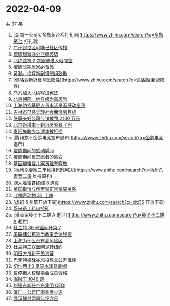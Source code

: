 # 2022-04-09

共 37 条

<!-- BEGIN ZHIHUSEARCH -->
<!-- 最后更新时间 Sat Apr 09 2022 17:12:01 GMT+0800 (China Standard Time) -->
1. [湖南一公司买多瓶茅台系打孔酒](https://www.zhihu.com/search?q=多瓶茅台 打孔酒)
1. [广州封控区可能已社区传播](https://www.zhihu.com/search?q=广州疫情)
1. [疫情居家办公正确姿势](https://www.zhihu.com/search?q=疫情居家办公)
1. [北约战机 2 次跟随进入俄领空](https://www.zhihu.com/search?q=北约战机)
1. [疫情长期居家必备品](https://www.zhihu.com/search?q=疫情居家必备)
1. [黄渤、梅婷新剧摄制组致歉](https://www.zhihu.com/search?q=黄渤小区拍戏遭驱赶)
1. [佩洛西新冠检测呈阳性](https://www.zhihu.com/search?q=佩洛西 新冠阳性)
1. [乌方加入北约写进宪法](https://www.zhihu.com/search?q=乌克兰加入北约)
1. [北京朝阳一地升级为高风险](https://www.zhihu.com/search?q=北京高风险)
1. [上海防疫基层人员电话录音感动全网](https://www.zhihu.com/search?q=上海防疫工作人员电话录音)
1. [吉林市已经实现社会面清零目标](https://www.zhihu.com/search?q=吉林市疫情社会面清零)
1. [张庭夫妇公司传销被罚 2100 万元](https://www.zhihu.com/search?q=张庭夫妇公司)
1. [北京新增本土新冠感染者 7 例](https://www.zhihu.com/search?q=北京疫情新增)
1. [贵阳失联少年遗体被打捞](https://www.zhihu.com/search?q=贵阳一少年晨跑失联)
1. [腾讯旗下企鹅电竞宣布退市](https://www.zhihu.com/search?q=企鹅电竞 退市)
1. [疫情期间的感动瞬间](https://www.zhihu.com/search?q=疫情感动瞬间)
1. [疫情期间当志愿者的感受](https://www.zhihu.com/search?q=抗疫志愿者)
1. [基因编辑婴儿案贺建奎释放](https://www.zhihu.com/search?q=基因编辑婴儿案)
1. [杭州杀妻案二审维持死刑判决](https://www.zhihu.com/search?q=杭州杀妻案二审 维持原判)
1. [湖人胜雷霆终结 8 连败](https://www.zhihu.com/search?q=湖人)
1. [美国取消与俄罗斯正常贸易关系](https://www.zhihu.com/search?q=拜登)
1. [《神奇动物 3》上映](https://www.zhihu.com/search?q=神奇动物3)
1. [虚幻 5 引擎开放下载](https://www.zhihu.com/search?q=虚幻5 开放下载)
1. [蔚来员工私自挖矿](https://www.zhihu.com/search?q=蔚来员工)
1. [漫画家藤子不二雄 A 逝世](https://www.zhihu.com/search?q=藤子不二雄A 逝世)
1. [杜兰特 36 分篮网升第 7](https://www.zhihu.com/search?q=篮网)
1. [美联储公布货币政策会议纪要](https://www.zhihu.com/search?q=美联储)
1. [上海为什么没有高风险区](https://www.zhihu.com/search?q=上海高风险)
1. [杜兰特三双篮网逆转纽约](https://www.zhihu.com/search?q=篮网)
1. [明日方舟新干员海蒂](https://www.zhihu.com/search?q=明日方舟)
1. [巴菲特被硅谷风投教父公开批评](https://www.zhihu.com/search?q=巴菲特被蒂尔公开批评)
1. [切尔西 1:3 皇马本泽马戴帽](https://www.zhihu.com/search?q=皇马)
1. [暂停俄人权理事会成员资格](https://www.zhihu.com/search?q=暂停俄人权理事会成员资格)
1. [海贼王 1046 话](https://www.zhihu.com/search?q=海贼王)
1. [刘强东卸任京东集团 CEO](https://www.zhihu.com/search?q=刘强东)
1. [厦门一公司厂房突发火灾](https://www.zhihu.com/search?q=厦门突发火灾)
1. [武汉解封两周年纪念日](https://www.zhihu.com/search?q=武汉解封纪念日)
<!-- END ZHIHUSEARCH -->

